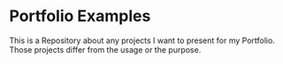 # Portfolio Examples

This is a Repository about any projects I want to present for my Portfolio. Those projects differ from the usage or the purpose.

